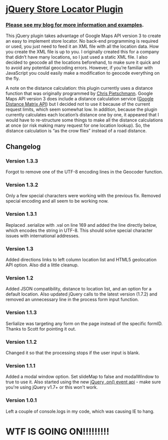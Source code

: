 # [jQuery Store Locator Plugin](http://www.bjornblog.com/web/jquery-store-locator-plugin)

### [Please see my blog for more information and examples](http://www.bjornblog.com/web/jquery-store-locator-plugin).

This jQuery plugin takes advantage of Google Maps API version 3 to create an easy to implement store locator. No back-end programming is required or used, you just need to feed it an XML file with all the location data. How you create the XML file is up to you. I originally created this for a company that didn’t have many locations, so I just used a static XML file. I also decided to geocode all the locations beforehand, to make sure it quick and to avoid any potential geocoding errors. However, if you’re familiar with JavaScript you could easily make a modification to geocode everything on the fly. 

A note on the distance calculation: this plugin currently uses a distance function that was originally programmed by [Chris Pietschmann](http://pietschsoft.com/post/2008/02/01/Calculate-Distance-Between-Geocodes-in-C-and-JavaScript.aspx). Google Maps API version 3 does include a distance calculation service ([Google Distance Matrix API](http://code.google.com/apis/maps/documentation/distancematrix/)) but I decided not to use it because of the current request limits, which seem somewhat low. In addition, because the plugin currently calculates each location’s distance one by one, it appeared that I would have to re-structure some things to make all the distance calculations at once (or risk making many request for one location lookup). So, the distance calculation is “as the crow flies” instead of a road distance.

## Changelog

### Version 1.3.3

Forgot to remove one of the UTF-8 encoding lines in the Geocoder function. 

### Version 1.3.2

Only a few special characters were working with the previous fix. Removed special encoding and all seem to be working now.

### Version 1.3.1

Replaced .serialize with .val on line 169 and added the line directly below, which encodes the string in UTF-8. This should solve special character issues with international addresses. 

### Version 1.3

Added directions links to left column location list and HTML5 geolocation API option. Also did a little cleanup.

### Version 1.2

Added JSON compatibility, distance to location list, and an option for a default location. Also updated jQuery calls to the latest version (1.7.2) and removed an unnecessary line in the process form input function.

### Version 1.1.3

Serlialize was targeting any form on the page instead of the specific formID. Thanks to Scott for pointing it out.

### Version 1.1.2

Changed it so that the processing stops if the user input is blank.

### Version 1.1.1

Added a modal window option. Set slideMap to false and modalWindow to true to use it. Also started using the new [jQuery .on() event api](http://blog.jquery.com/2011/11/03/jquery-1-7-released/) - make sure you're using jQuery v1.7+ or this won't work.

### Version 1.0.1

Left a couple of console.logs in my code, which was causing IE to hang.

# WTF IS GOING ON!!!!!!!!!